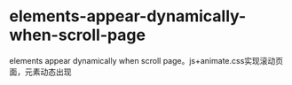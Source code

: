 # elements-appear-dynamically-when-scroll-page
elements appear dynamically when scroll page。js+animate.css实现滚动页面，元素动态出现
